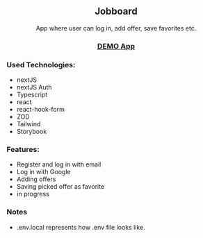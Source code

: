 <h2 align='center'>Jobboard</h2>

<p align='center'>App where user can log in, add offer, save favorites etc.</p>

<h3 align='center'><a href="https://jobboard-lcse1706.vercel.app/dashboard">DEMO App</a></h3>

<h3>Used Technologies:</h3>

- nextJS
- nextJS Auth
- Typescript
- react
- react-hook-form
- ZOD
- Tailwind
- Storybook

<h3>Features:</h3>

- Register and log in with email
- Log in with Google
- Adding offers
- Saving picked offer as favorite
- in progress

<h3> Notes </h3>

- .env.local represents how .env file looks like.
